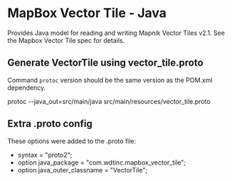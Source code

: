 # MapBox Vector Tile - Java

Provides Java model for reading and writing Mapnik Vector Tiles v2.1. See the Mapbox Vector Tile spec for details.

## Generate VectorTile using vector_tile.proto

Command `protoc` version should be the same version as the POM.xml dependency.

protoc --java_out=src/main/java src/main/resources/vector_tile.proto

## Extra .proto config

These options were added to the .proto file:

 * syntax = "proto2";
 * option java_package = "com.wdtinc.mapbox_vector_tile";
 * option java_outer_classname = "VectorTile";